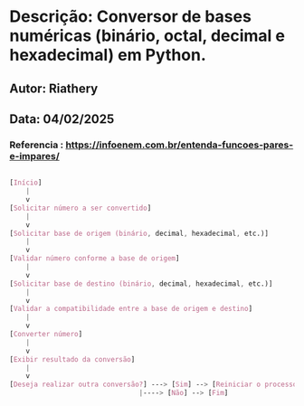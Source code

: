 # Descrição: Conversor de bases numéricas (binário, octal, decimal e hexadecimal) em Python.

## Autor: Riathery
## Data: 04/02/2025

### Referencia : https://infoenem.com.br/entenda-funcoes-pares-e-impares/

```css

[Início]
    |
    v
[Solicitar número a ser convertido]
    |
    v
[Solicitar base de origem (binário, decimal, hexadecimal, etc.)]
    |
    v
[Validar número conforme a base de origem]
    |
    v
[Solicitar base de destino (binário, decimal, hexadecimal, etc.)]
    |
    v
[Validar a compatibilidade entre a base de origem e destino]
    |
    v
[Converter número]
    |
    v
[Exibir resultado da conversão]
    |
    v
[Deseja realizar outra conversão?] ---> [Sim] --> [Reiniciar o processo]
                                |----> [Não] --> [Fim]

```
